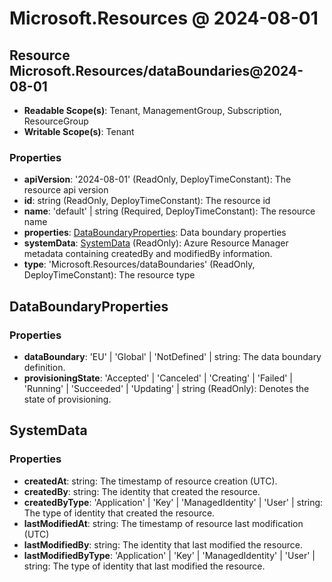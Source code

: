# Microsoft.Resources @ 2024-08-01

## Resource Microsoft.Resources/dataBoundaries@2024-08-01
* **Readable Scope(s)**: Tenant, ManagementGroup, Subscription, ResourceGroup
* **Writable Scope(s)**: Tenant
### Properties
* **apiVersion**: '2024-08-01' (ReadOnly, DeployTimeConstant): The resource api version
* **id**: string (ReadOnly, DeployTimeConstant): The resource id
* **name**: 'default' | string (Required, DeployTimeConstant): The resource name
* **properties**: [DataBoundaryProperties](#databoundaryproperties): Data boundary properties
* **systemData**: [SystemData](#systemdata) (ReadOnly): Azure Resource Manager metadata containing createdBy and modifiedBy information.
* **type**: 'Microsoft.Resources/dataBoundaries' (ReadOnly, DeployTimeConstant): The resource type

## DataBoundaryProperties
### Properties
* **dataBoundary**: 'EU' | 'Global' | 'NotDefined' | string: The data boundary definition.
* **provisioningState**: 'Accepted' | 'Canceled' | 'Creating' | 'Failed' | 'Running' | 'Succeeded' | 'Updating' | string (ReadOnly): Denotes the state of provisioning.

## SystemData
### Properties
* **createdAt**: string: The timestamp of resource creation (UTC).
* **createdBy**: string: The identity that created the resource.
* **createdByType**: 'Application' | 'Key' | 'ManagedIdentity' | 'User' | string: The type of identity that created the resource.
* **lastModifiedAt**: string: The timestamp of resource last modification (UTC)
* **lastModifiedBy**: string: The identity that last modified the resource.
* **lastModifiedByType**: 'Application' | 'Key' | 'ManagedIdentity' | 'User' | string: The type of identity that last modified the resource.

